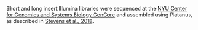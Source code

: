 Short and long insert Illumina libraries were sequenced at the [NYU Center for Genomics and Systems Biology GenCore](https://gencore.bio.nyu.edu/) and assembled using Platanus, as described in [Stevens et al., 2019](https://pubmed.ncbi.nlm.nih.gov/31007946/).

